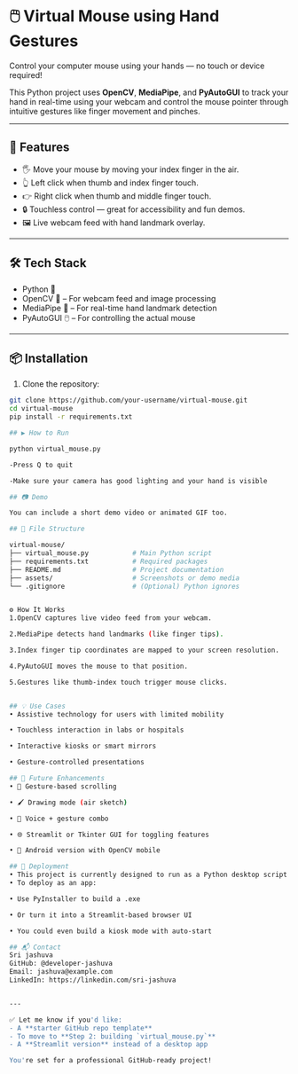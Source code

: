 # 🖱️ Virtual Mouse using Hand Gestures

Control your computer mouse using your hands — no touch or device required!

This Python project uses **OpenCV**, **MediaPipe**, and **PyAutoGUI** to track your hand in real-time using your webcam and control the mouse pointer through intuitive gestures like finger movement and pinches.

---

## 🚀 Features

- 🖐️ Move your mouse by moving your index finger in the air.
- 👆 Left click when thumb and index finger touch.
- 👉 Right click when thumb and middle finger touch.
- 🔒 Touchless control — great for accessibility and fun demos.
- 🖼️ Live webcam feed with hand landmark overlay.

---

## 🛠️ Tech Stack

- Python 🐍
- OpenCV 🎥 – For webcam feed and image processing
- MediaPipe 🤖 – For real-time hand landmark detection
- PyAutoGUI 🖱️ – For controlling the actual mouse

---

## 📦 Installation

1. Clone the repository:

```bash
git clone https://github.com/your-username/virtual-mouse.git
cd virtual-mouse
pip install -r requirements.txt

## ▶️ How to Run

python virtual_mouse.py

-Press Q to quit

-Make sure your camera has good lighting and your hand is visible

## 📷 Demo

You can include a short demo video or animated GIF too.

## 📁 File Structure

virtual-mouse/
├── virtual_mouse.py           # Main Python script
├── requirements.txt           # Required packages
├── README.md                  # Project documentation
├── assets/                    # Screenshots or demo media
└── .gitignore                 # (Optional) Python ignores


⚙️ How It Works
1.OpenCV captures live video feed from your webcam.

2.MediaPipe detects hand landmarks (like finger tips).

3.Index finger tip coordinates are mapped to your screen resolution.

4.PyAutoGUI moves the mouse to that position.

5.Gestures like thumb-index touch trigger mouse clicks.


## 💡 Use Cases
• Assistive technology for users with limited mobility

• Touchless interaction in labs or hospitals

• Interactive kiosks or smart mirrors

• Gesture-controlled presentations

## 🔮 Future Enhancements
• 📜 Gesture-based scrolling

• 🖌️ Drawing mode (air sketch)

• 🎤 Voice + gesture combo

• 🌐 Streamlit or Tkinter GUI for toggling features

• 📱 Android version with OpenCV mobile

## 🚀 Deployment
• This project is currently designed to run as a Python desktop script.
• To deploy as an app:

• Use PyInstaller to build a .exe

• Or turn it into a Streamlit-based browser UI

• You could even build a kiosk mode with auto-start

## 📬 Contact
Sri jashuva
GitHub: @developer-jashuva
Email: jashuva@example.com 
LinkedIn: https://linkedin.com/sri-jashuva


---

✅ Let me know if you'd like:
- A **starter GitHub repo template**
- To move to **Step 2: building `virtual_mouse.py`**
- A **Streamlit version** instead of a desktop app

You're set for a professional GitHub-ready project!


